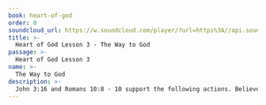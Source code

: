 ```yaml
---
book: heart-of-god
order: 0
soundcloud_url: https://w.soundcloud.com/player/?url=https%3A//api.soundcloud.com/tracks/
title: >-
  Heart of God Lesson 3 - The Way to God
passage: >-
  Heart of God Lesson 3
name: >-
  The Way to God
description: >-
  John 3:16 and Romans 10:8 - 10 support the following actions. Believe in your heart. Confess with your mouth. The benefits are salvation the Word of Faith.
---
```


